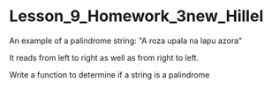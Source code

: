 # Lesson_9_Homework_3new_Hillel
An example of a palindrome string: "A roza upala na lapu azora"

It reads from left to right as well as from right to left.

Write a function to determine if a string is a palindrome
